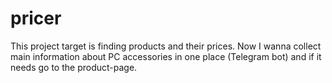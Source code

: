 # pricer

This project target is finding products and their prices.
Now I wanna collect main information about PC accessories in one place (Telegram bot) and if it needs go to the product-page.

